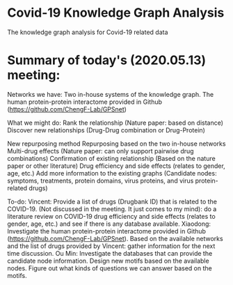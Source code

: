 # Covid-19 Knowledge Graph Analysis
The knowledge graph analysis for Covid-19 related data


# Summary of today's (2020.05.13) meeting:

Networks we have:
Two in-house systems of the knowledge graph.
The human protein-protein interactome provided in Github (https://github.com/ChengF-Lab/GPSnet)

What we might do:
Rank the relationship (Nature paper: based on distance)
Discover new relationships (Drug-Drug combination or Drug-Protein)

New repurposing method
Repurposing based on the two in-house networks
Multi-drug effects (Nature paper: can only support pairwise drug combinations)
Confirmation of existing relationship (Based on the nature paper or other literature)
Drug efficiency and side effects (relates to gender, age, etc.)
Add more information to the existing graphs (Candidate nodes: symptoms, treatments, protein domains, virus proteins, and virus protein-related drugs)

To-do:
Vincent:
Provide a list of drugs (Drugbank ID) that is related to the COVID-19.
(Not discussed in the meeting. It just comes to my mind): do a literature review on COVID-19 drug efficiency and side effects (relates to gender, age, etc.) and see if there is any database available.
Xiaodong:
Investigate the human protein-protein interactome provided in Github (https://github.com/ChengF-Lab/GPSnet).
Based on the available networks and the list of drugs provided by Vincent: gather information for the next time discussion.
Ou Min:
Investigate the databases that can provide the candidate node information.
Design new motifs based on the available nodes. Figure out what kinds of questions we can answer based on the motifs.
